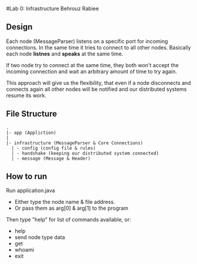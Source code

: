 #Lab 0: Infrastructure           Behrouz Rabiee

## Design
Each node (MessageParser) listens on a specific port for incoming connections. In the same time it tries to connect to all other nodes.
Basically each node **listnes** and **speaks** at the same time.

If two node try to connect at the same time, they both won't accept the incoming connection and wait an arbitrary amount of time to try again.

This approach will give us the flexibility, that even if a node disconnects and connects again all other nodes will be notified and our distributed systems resume its work.

## File Structure
    .
    |- app (Appliction)
    |
    |- infrastructure (MessageParser & Core Connections)
      | - config (config file & rules)
      | - handshake (keeping our distributed system connected)
      | - message (Message & Header)

## How to run
Run application.java
* Either type the node name & file address.
* Or pass them as arg[0] & arg[1] to the program

Then type "help" for list of commands available, or:
* help
* send node type data
* get
* whoami
* exit
